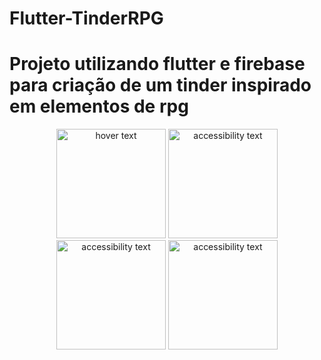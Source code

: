 # Flutter-TinderRPG

# Projeto utilizando flutter e firebase para criação de um tinder inspirado em elementos de rpg

<p align="center">
  <img src="https://cdn.discordapp.com/attachments/919779048849293383/929470013541343242/unknown.png" width="175" title="hover text">
  <img src="https://cdn.discordapp.com/attachments/919779048849293383/929470549145583686/unknown.png" width="175" alt="accessibility text">
  <img src="https://cdn.discordapp.com/attachments/919779048849293383/929472186211786882/unknown.png" width="175" alt="accessibility text">
   <img src="https://cdn.discordapp.com/attachments/919779048849293383/929472810911432714/unknown.png" width="175" alt="accessibility text">
</p>

